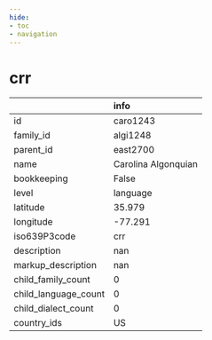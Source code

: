 ```yaml
---
hide:
- toc
- navigation
---
```

# crr
|                      | info                |
|:---------------------|:--------------------|
| id                   | caro1243            |
| family_id            | algi1248            |
| parent_id            | east2700            |
| name                 | Carolina Algonquian |
| bookkeeping          | False               |
| level                | language            |
| latitude             | 35.979              |
| longitude            | -77.291             |
| iso639P3code         | crr                 |
| description          | nan                 |
| markup_description   | nan                 |
| child_family_count   | 0                   |
| child_language_count | 0                   |
| child_dialect_count  | 0                   |
| country_ids          | US                  |